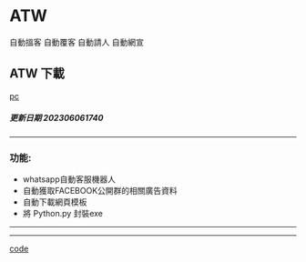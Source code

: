 # ATW

  自動搵客 自動覆客 自動請人 自動網宣

## ATW 下載
  
  [pc](https://github.com/98672794/ATW/raw/main/ATW202306061740.exe)



##### 更新日期 202306061740 

---


### 功能:

  - whatsapp自動客服機器人
  - 自動獲取FACEBOOK公開群的相關廣告資料
  - 自動下載網頁模板
  - 將 Python.py 封裝exe


---





---

[code](https://github.com/98672794/_atw)

